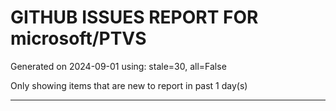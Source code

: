 
# GITHUB ISSUES REPORT FOR microsoft/PTVS


Generated on 2024-09-01 using: stale=30, all=False


Only showing items that are new to report in past 1 day(s)


---




















